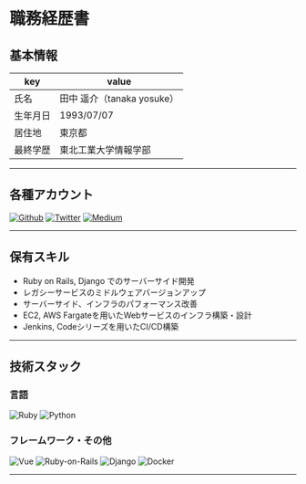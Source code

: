 # 職務経歴書

## 基本情報

|key|value|
|---|---|
|氏名|田中 遥介（tanaka yosuke）|
|生年月日|1993/07/07|
|居住地|東京都|
|最終学歴|東北工業大学情報学部|

---

## 各種アカウント
<p>
  <a href="https://github.com/yodev21" target="_blank"><img alt="Github" src="https://img.shields.io/badge/yosuke.tanaka.svg?&style=flat-square&logo=Github&logoColor=white" /></a>
  <a href="https://twitter.com/yodev21" target="_blank"><img alt="Twitter" src="https://img.shields.io/badge/@yodev21.svg?&style=flat-square&logo=twitter&logoColor=white" /></a>
  <a href="https://qiita.com/yokku21" target="_blank"><img alt="Medium" src="https://img.shields.io/badge/yokku.svg?&style=flat-square&logo=qiita&logoColor=white" /></a>
</p>

---

## 保有スキル

- Ruby on Rails, Django でのサーバーサイド開発
- レガシーサービスのミドルウェアバージョンアップ
- サーバーサイド、インフラのパフォーマンス改善
- EC2, AWS Fargateを用いたWebサービスのインフラ構築・設計
- Jenkins, Codeシリーズを用いたCI/CD構築

---

## 技術スタック

### 言語
<p>
  <img alt="Ruby" src="https://img.shields.io/badge/-Ruby-CC342D?style=flat-square&logo=Ruby&logoColor=white" />
  <img alt="Python" src="https://img.shields.io/badge/-Python-3776AB?style=flat-square&logo=Python&logoColor=white" />
</p>

### フレームワーク・その他
<p>
  <img alt="Vue" src="https://img.shields.io/badge/-Vue.js-4FC08D?style=flat-square&logo=Vue.js&logoColor=white" />
  <img alt="Ruby-on-Rails" src="https://img.shields.io/badge/-Rails-CC0000?style=flat-square&logo=Ruby-on-Rails&logoColor=white" />
  <img alt="Django" src="https://img.shields.io/badge/-Django-092E20?style=flat-square&logo=Django&logoColor=white" />
  <img alt="Docker" src="https://img.shields.io/badge/-Docker-46a2f1?style=flat-square&logo=docker&logoColor=white" />
</p>

---
